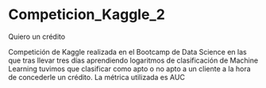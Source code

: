 # Competicion_Kaggle_2
Quiero un crédito


Competición de Kaggle realizada en el Bootcamp de Data Science en las que tras llevar tres días aprendiendo logaritmos de clasificación de Machine Learning tuvimos que clasificar como apto o no apto a un cliente a la hora de concederle un crédito.
La métrica utilizada es AUC
